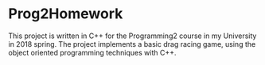 # Prog2Homework
This project is written in C++ for the Programming2 course in my University in 2018 spring. The project implements a basic drag racing game, using the object oriented programming techniques with C++.
